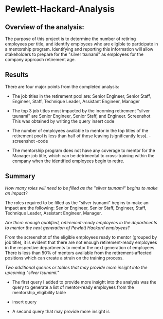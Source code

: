 # Pewlett-Hackard-Analysis

## Overview of the analysis:

The purpose of this project is to determine the number of retiring employees per title, and identify employees who are eligible to participate in a mentorship program. Identifying and reporting this information will allow stakeholders to prepare for the "silver tsunami" as employees for the company approach retirement age. 

## Results 

There are four major points from the completed analysis: 
- The job titles in the retirement pool are: Senior Engineer, Senior Staff, Engineer, Staff, Technique Leader, Assistant Engineer, Manager
- The top 3 job titles most impacted by the incoming retirement "silver tsunami" are Senior Engineer, Senior Staff, and Engineer. 
Screenshot
This was obtained by writing the query 
insert code 

- The number of employees available to mentor in the top titles of the retirement pool is less than half of those leaving (significantly less). 
-screenshot
-code 

- The mentorship program does not have any coverage to mentor for the Manager job title, which can be detrimental to cross-training within the company when the identified employees begin to retire. 

## Summary 

*How many roles will need to be filled as the "silver tsunami" begins to make an impact?*

The roles required to be filled as the "silver tsunami" begins to make an impact are the following: Senior Engineer, Senior Staff, Engineer, Staff, Technique Leader, Assistant Engineer, Manager.

*Are there enough qualified, retirement-ready employees in the departments to mentor the next generation of Pewlett Hackard employees?*

From the screenshot of the eligible employees ready to mentor (grouped by job title), it is evident that there are not enough retirement-ready employees in the respective departments to mentor the next generation of employees. There is less than 50% of mentors available from the retirement-affected positions which can create a strain on the training process.

*Two additional queries or tables that may provide more insight into the upcoming "silver tsunami."*

- The first query I added to provide more insight into the analysis was the query to generate a list of mentor-ready employees from the mentorship_eligibility table
- insert query

- A second query that may provide more insight is 
